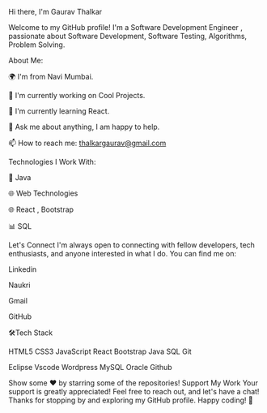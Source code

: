 Hi there, I'm Gaurav Thalkar 

Welcome to my GitHub profile! I'm a Software Development Engineer , passionate about Software Development, Software Testing, Algorithms, Problem Solving.


About Me:

🌍 I'm from Navi Mumbai.

💼 I'm currently working on Cool Projects.

🌱 I'm currently learning React.

💬 Ask me about anything, I am happy to help.

📫 How to reach me: thalkargaurav@gmail.com





Technologies I Work With:

🚀 Java 

🌐 Web Technologies

🌐 React , Bootstrap

📊 SQL



Let's Connect
I'm always open to connecting with fellow developers, tech enthusiasts, and anyone interested in what I do. You can find me on:


Linkedin

Naukri 

Gmail 

GitHub 


🛠Tech Stack


HTML5 CSS3 JavaScript React Bootstrap  Java SQL Git

Eclipse Vscode Wordpress MySQL Oracle Github

Show some ❤️ by starring some of the repositories!
Support My Work
Your support is greatly appreciated! Feel free to reach out, and let's have a chat! Thanks for stopping by and exploring my GitHub profile. Happy coding! 🚀
